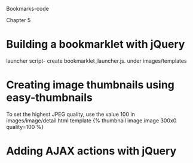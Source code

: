 Bookmarks-code

Chapter 5 
# Building a bookmarklet with jQuery
launcher script- create bookmarklet_launcher.js. under images/templates

# Creating image thumbnails using easy-thumbnails
To set the highest JPEG quality, use the value 100 in images/image/detail.html template
{% thumbnail image.image 300x0 quality=100 %}


# Adding AJAX actions with jQuery